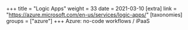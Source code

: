 +++
title = "Logic Apps"
weight = 33
date = 2021-03-10
[extra]
link = "https://azure.microsoft.com/en-us/services/logic-apps/"
[taxonomies]
groups = ["azure"]
+++
Azure: no-code workflows / iPaaS

